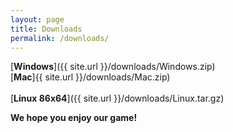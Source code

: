 ```yaml
---
layout: page
title: Downloads 
permalink: /downloads/
---
```



[**Windows**]({{ site.url }}/downloads/Windows.zip)
<br>
[**Mac**]{{ site.url }}/downloads/Mac.zip)
<br>
<br>
[**Linux 86x64**]({{ site.url }}/downloads/Linux.tar.gz)


**We hope you enjoy our game!**

